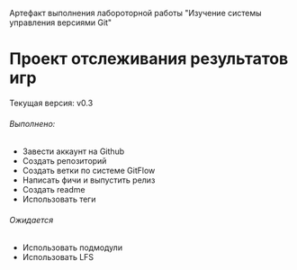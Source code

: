 Артефакт выполнения лабороторной работы "Изучение системы управления версиями Git"
# Проект отслеживания результатов игр

Текущая версия: v0.3


###### Выполнено:
* Завести аккаунт на Github
* Создать репозиторий
* Создать ветки по системе GitFlow
* Написать фичи и выпустить релиз
* Создать readme
* Использовать теги
###### Ожидается
* Использовать подмодули
* Использовать LFS